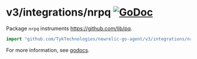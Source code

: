 # v3/integrations/nrpq [![GoDoc](https://godoc.org/github.com/TykTechnologies/newrelic-go-agent/v3/integrations/nrpq?status.svg)](https://godoc.org/github.com/TykTechnologies/newrelic-go-agent/v3/integrations/nrpq)

Package `nrpq` instruments https://github.com/lib/pq.

```go
import "github.com/TykTechnologies/newrelic-go-agent/v3/integrations/nrpq"
```

For more information, see
[godocs](https://godoc.org/github.com/TykTechnologies/newrelic-go-agent/v3/integrations/nrpq).
